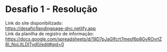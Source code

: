# Desafio 1 - Resolução
Link do site disponibilizado: <br> https://desafio1landingpage-dnc.netlify.app <br>
Link da planilha de registro de informação:<br> https://docs.google.com/spreadsheets/d/19D7pJaGlfcrt7mesf6p8GvROvrlZ8I_NoLltLDITyd0/edit#gid=0
